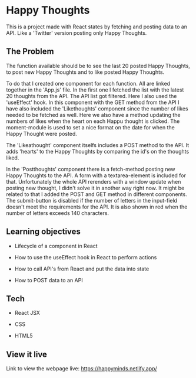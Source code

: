 # Happy Thoughts

This is a project made with React states by fetching and posting data to an API. Like a 'Twitter' version posting only Happy Thoughts. 

## The Problem

The function available should be to see the last 20 posted Happy Thoughts, to post new Happy Thoughts and to like posted Happy Thoughts. 

To do that I created one component for each function. All are linked together in the 'App.js' file. In the first one I fetched the list with the latest 20 thoughts from the API. The API list got filtered. Here I also used the 'useEffect' hook. In this component with the GET method from the API I have also included the 'Likethoughts' component since the number of likes needed to be fetched as well. Here we also have a method updating the numbers of likes when the heart on each Happu thought is clicked. The moment-module is used to set a nice format on the date for when the Happy Thought were posted. 

The 'Likeathought' component itselfs includes a POST method to the API. It adds 'hearts' to the Happy Thoughts by comparing the id's on the thoughts liked. 

In the 'Postthoughts' component there is a fetch-method posting new Happy Thoughts to the API. A form with a textarea-element is included for that. Unfortunately the whole API rerenders with a window update when posting new thought, I didn't solve it in another way right now. It might be related to that I added the POST and GET method in different components. The submit-button is disabled if the number of letters in the input-field doesn't meet the requirements for the API. It is also shown in red when the number of letters exceeds 140 characters. 

## Learning objectives

- Lifecycle of a component in React

- How to use the useEffect hook in React to perform actions 

- How to call API's from React and put the data into state

- How to POST data to an API

## Tech

- React JSX

- CSS

- HTML5

## View it live

Link to view the webpage live: https://happyminds.netlify.app/

